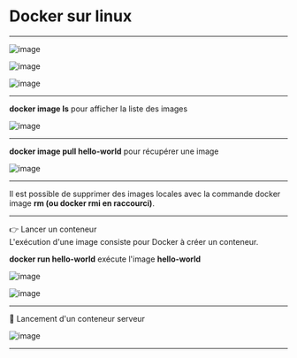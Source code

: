 # Docker sur linux   

___

![image](https://github.com/techerbeatrice/docker_sur_linux/assets/138071140/ab169a9c-3886-4670-89c7-ef7ee459701f)

![image](https://github.com/techerbeatrice/docker_sur_linux/assets/138071140/7441ebd0-9f71-4438-9a0d-1eb1f66ff53d)

![image](https://github.com/techerbeatrice/docker_sur_linux/assets/138071140/39c57e40-3bdf-406e-b2c0-fef610c91ea4)

____

**docker image ls** pour afficher la liste des images   

![image](https://github.com/techerbeatrice/docker_sur_linux/assets/138071140/cd1648bc-e48e-49ec-b459-87d0a451f71c)

___

**docker image pull hello-world** pour récupérer une image

![image](https://github.com/techerbeatrice/docker_sur_linux/assets/138071140/4c5b6b91-84bd-4fa3-a32a-7218978f7e18)

___

Il est possible de supprimer des images locales avec la commande docker image **rm (ou docker rmi en raccourci)**.      

___

👉 Lancer un conteneur   
L'exécution d'une image consiste pour Docker à créer un conteneur.   

**docker run hello-world** exécute l'image **hello-world**  

![image](https://github.com/techerbeatrice/docker_sur_linux/assets/138071140/ecf9a687-3e65-44b7-8970-adefc0bc6cc3)

![image](https://github.com/techerbeatrice/docker_sur_linux/assets/138071140/949e14b4-5001-4b6a-9e8c-d9b2f3e61c8b)

___

🔬 Lancement d'un conteneur serveur    

![image](https://github.com/techerbeatrice/docker_sur_linux/assets/138071140/4119a4d4-08d4-4f3f-be74-ae468a427a74)

____

